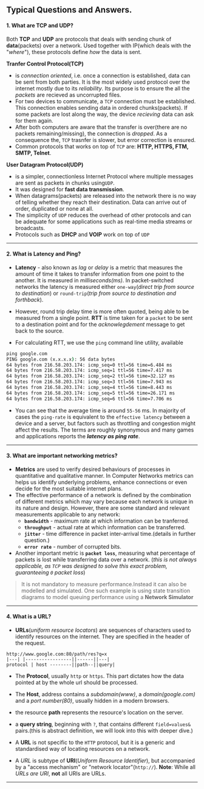 ## Typical Questions and Answers.

#### 1. What are TCP and UDP?
Both __TCP__ and __UDP__ are protocols that deals with sending chunk of __data__(packets) over a network. Used together with IP(which deals with the "_where_"), these protocols define _how_ the data is sent.  

**Tranfer Control Protocol(TCP)**
  - is _connection oriented_, i.e. once a connection is established, data can be sent from both parties. It is the most widely used protocol over the internet mostly due to its _reliability_. Its purpose is to ensure the all the *packets* are recieved as uncorrupted files.
  - For two devices to communicate, a `TCP` connection must be established. This connection enables sending data in ordered chunks(packets). If some packets are lost along the way, the device _recieving_ data can ask for them again.
  - After both computers are aware that the transfer is over(there are no packets remaining/missing), the connection is _dropped_. As a consequence the, `TCP` trasnfer is slower, but error correction is ensured.
  - Common protocols that works on top of `TCP` are: **HTTP, HTTPS, FTM, SMTP, Telnet**.

  **User Datagram Protocol(UDP)**
   - is a simpler, connectionless Internet Protocol where multiple messages are sent as packets in chunks using`UDP`.
   - It was designed for **fast data transmission**.
   - When datagrams(packets) are released into the network there is no way of telling whether they reach their destination. Data can arrive out of order, duplicated or none at all.
   -  The simplicity of `UDP` reduces the overhead of other protocols and can be adequate for some applications such as real-time media streams or broadcasts.
   - Protocols such as **DHCP** and **VOIP** work on top of `UDP`
----------
#### 2. What is Latency and Ping?

- **Latency** - also known as _lag_ or _delay_ is a metric that measures the amount of time it takes to transfer information from one point to the another. It is measured in _milliseconds(ms)_. In packet-switched networks the latency is measured either `one-way`(_direct trip from source to destination_) or `round-trip`(_trip from source to destination and forthback_).

- However, round trip delay time is more often quoted, being able to be measured from a single point. __RTT__ is time taken for a `packet` to be sent to a destination point and for the _acknowlegdement_ message to get back to the source.

- For calculating RTT, we use the `ping` command line utility, available
```cmd
ping google.com
PING google.com (x.x.x.x): 56 data bytes
64 bytes from 216.58.203.174: icmp_seq=0 ttl=56 time=6.484 ms
64 bytes from 216.58.203.174: icmp_seq=1 ttl=56 time=7.417 ms
64 bytes from 216.58.203.174: icmp_seq=2 ttl=56 time=32.127 ms
64 bytes from 216.58.203.174: icmp_seq=3 ttl=56 time=7.943 ms
64 bytes from 216.58.203.174: icmp_seq=4 ttl=56 time=8.443 ms
64 bytes from 216.58.203.174: icmp_seq=5 ttl=56 time=26.171 ms
64 bytes from 216.58.203.174: icmp_seq=6 ttl=56 time=7.706 ms
 ```

- You can see that the average time is around `55-56` ms. In majority of cases the `ping-rate` is equivalent to the `effective latency` between a device and a server, but factors such as throttling and congestion might affect the results. The terms are roughly synonymous and many games and applications reports the __*latency as ping rate*__.
---------
#### 3. What are important networking metrics?
- **Metrics** are used to verify desired behaviours of processes in quantitative and qualitative manner. In Computer Networks metrics can helps us identify underlying problems, enhance connections or even decide for the most suitable internet plans.  
- The effective performance of a network is defined by the combination of different metrics which may vary because each network is unique in its nature and design. However, there are some standard and relevant measurements applicable to any network:
    - **`bandwidth`** - maximum rate at which information can be tranferred.
    - **`throughput`** - actual rate at which information can be transferred.
    - **`jitter`** - time difference in packet inter-arrival time.(details in further question.)
    - **`error rate`** - number of corrupted bits.
- Another important metric is **`packet loss`**, measuring what percentage of packets is lost while transferring data over a network. (_this is not always applicable, as `TCP` was designed to solve this exact problem, guaranteeing `0` packet loss_)
> It is not mandatory to measure performance.Instead it can also be modelled and simulated. One such example is using state transition diagrams to model queuing performance using a **Network Simulator**

--------------

#### 4. What is a URL?
- **URLs**(_uniform resource locators_) are sequences of characters used to identify resources on the internet. They are specified in the header of the request.
```
http://www.google.com:80/path/res?q=x
|---| |-----------------||------||---|
protocol | host --------||path--||query|
```
  - The **Protocol**, usually `http` or `https`. This part dictates how the data pointed at by the whole url should be processed.
  - The **Host**, address contains a _subdomain(www)_, a _domain(google.com)_ and a _port number(80)_, usually hidden in a modern browsers.
  - the resource **path** represents the resource's location on the server.
  - a **query string**, beginning with `?`, that contains different `field=values&` pairs.(this is abstract definition, we will look into this with deeper dive.)

- A **URL** is not specific to the `HTTP` protocol, but it is a generic and standardised way of locating resources on a network.
- A _URL_ is subtype of **URI**(_Uniform Resource Identifier_), but accompanied by a "access mechanism" or "network locator"(`http://`).  **Note**: While all _URLs are URI_, **not** all URIs are URLs.

----------------------------

